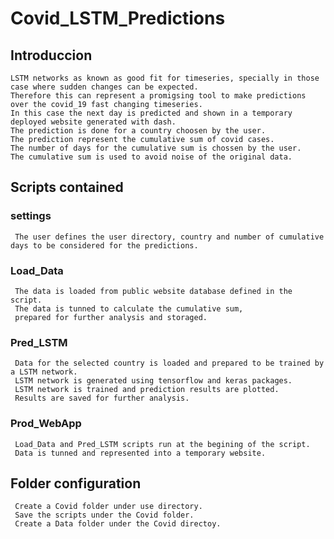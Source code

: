 # Covid_LSTM_Predictions

## Introduccion ## 
    LSTM networks as known as good fit for timeseries, specially in those case where sudden changes can be expected. 
    Therefore this can represent a promigsing tool to make predictions over the covid_19 fast changing timeseries. 
    In this case the next day is predicted and shown in a temporary deployed website generated with dash. 
    The prediction is done for a country choosen by the user. 
    The prediction represent the cumulative sum of covid cases. 
    The number of days for the cumulative sum is chossen by the user. 
    The cumulative sum is used to avoid noise of the original data. 
    
## Scripts contained ##
### settings ###
     The user defines the user directory, country and number of cumulative days to be considered for the predictions. 
   
### Load_Data ###
     The data is loaded from public website database defined in the script. 
     The data is tunned to calculate the cumulative sum, 
     prepared for further analysis and storaged. 
   
### Pred_LSTM ###
     Data for the selected country is loaded and prepared to be trained by a LSTM network.
     LSTM network is generated using tensorflow and keras packages. 
     LSTM network is trained and prediction results are plotted. 
     Results are saved for further analysis. 
   
### Prod_WebApp ###
     Load_Data and Pred_LSTM scripts run at the begining of the script.
     Data is tunned and represented into a temporary website. 
     
## Folder configuration ##
     Create a Covid folder under use directory. 
     Save the scripts under the Covid folder. 
     Create a Data folder under the Covid directoy. 
   
   

    
    
